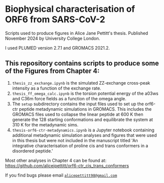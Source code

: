 # Biophysical characterisation of ORF6 from SARS-CoV-2 

Scripts used to produce figures in Alice Jane Pettitt's thesis. Published November 2024 by University College London. 

I used PLUMED version 2.7.1 and GROMACS 2021.2. 

## This repository contains scripts to produce some of the Figures from Chapter 4:
1. `thesis_zz_exchange.ipynb` is the simulated ZZ-exchange cross-peak intensity as a function of the exchange rate.
2. `thesis_ff_omega_calc.ipynb` is the torsion potential energy of the a03ws and C36m force fields as a function of the omega angle. 
3. The `setup` subdirectory contains the input files used to set up the orf6-ctr peptide metadynamic simulations in GROMACS. This includes the GROMACS files used to collapse the linear peptide at 600 K then generate the 128 starting conformations and equilibrate the system at 310 K for the metadynamic sims. 
4. `thesis-orf6-ctr-metadynamics.ipynb` is a Jupyter notebook containing additional metadynamic simulation analyses and figures that were used in this thesis but were not included in the manuscript titled 'An integrative characterisation of proline cis and trans conformers in a disordered peptide.'

Most other analyses in Chapter 4 can be found at: https://github.com/alicejpettitt/orf6-ctr_cis_trans_conformers 

If you find bugs please email [`alicepettitt98@gmail.com`](alicepettitt98@gmail.com)

